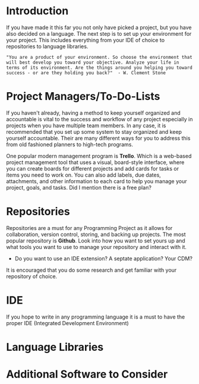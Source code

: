 # Introduction
If you have made it this far you not only have picked a project, but you have also decided on a language. The next step is to set up your environment for your project. This includes everything from your IDE of choice to repositories to language libraries. 

```
"You are a product of your environment. So choose the environment that will best develop you toward your objective. Analyze your life in terms of its environment. Are the things around you helping you toward success - or are they holding you back?"  - W. Clement Stone
```

# Project Managers/To-Do-Lists
If you haven't already, having a method to keep yourself organized and accountable is vital to the success and workflow of any project especially in projects when you have multiple team members. In any case, it is recommended that you set up some system to stay organized and keep yourself accountable. Their are many different ways for you to address this from old fashioned planners to high-tech programs. 

One popular modern management program is **Trello**. Which is a web-based project management tool that uses a visual, board-style interface, where you can create boards for different projects and add cards for tasks or items you need to work on. You can also add labels, due dates, attachments, and other information to each card to help you manage your project, goals, and tasks. Did I mention there is a free plan?

# Repositories
Repositories are a must for any Programming Project as it allows for collaboration, version control, storing, and backing up projects. The most popular repository is **Github**. Look into how you want to set yours up and what tools you want to use to manage your repository and interact with it.

* Do you want to use an IDE extension? A septate application? Your CDM?

It is encouraged that you do some research and get familiar with your repository of choice. 


# IDE
If you hope to write in any programming language it is a must to have the proper IDE (Integrated Development Environment)


# Language Libraries

# Additional Software to Consider